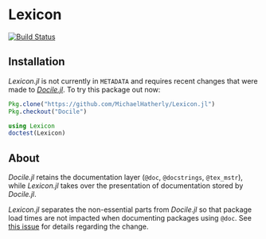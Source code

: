 # Lexicon

[![Build Status][travis-img]][travis-url]

## Installation

*Lexicon.jl* is not currently in `METADATA` and requires recent changes
that were made to [*Docile.jl*][docile-url]. To try this package out
now:

```julia
Pkg.clone("https://github.com/MichaelHatherly/Lexicon.jl")
Pkg.checkout("Docile")

using Lexicon
doctest(Lexicon)
```

## About

*Docile.jl* retains the documentation layer (`@doc`, `@docstrings`,
`@tex_mstr`), while *Lexicon.jl* takes over the presentation of
documentation stored by *Docile.jl*.

*Lexicon.jl* separates the non-essential parts from *Docile.jl* so that
package load times are not impacted when documenting packages using
`@doc`. See [this issue][issue-url] for details regarding the change.


[travis-img]: https://travis-ci.org/MichaelHatherly/Lexicon.jl.svg?branch=master
[travis-url]: https://travis-ci.org/MichaelHatherly/Lexicon.jl

[docile-url]: https://github.com/MichaelHatherly/Docile.jl

[issue-url]: https://github.com/MichaelHatherly/Docile.jl/issues/27
